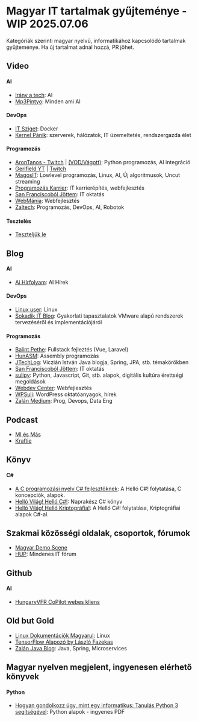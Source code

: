# Magyar IT tartalmak gyűjteménye - WIP 2025.07.06
Kategóriák szerinti magyar nyelvű, informatikához kapcsolódó tartalmak gyűjteménye. 
Ha új tartalmat adnál hozzá, PR jöhet.

## Video

#### AI
* [Irány a tech](https://www.youtube.com/@iranyatech): AI
* [Mp3Pintyo](https://youtube.com/@mp3pintyo?si=lkDkSpXC0f5cZsiU): Minden ami AI

#### DevOps
* [IT Sziget](https://www.youtube.com/@itsziget): Docker
* [Kernel Pánik](https://www.youtube.com/@kernel_panik): szerverek, hálózatok, IT üzemeltetés, rendszergazda élet

#### Programozás
* [AronTanos - Twitch](https://www.twitch.tv/arontanos) | [(VOD/Vágott)](https://youtube.com/@tokeletlenek): Python programozás, AI integráció
* [Gerifield YT](https://www.youtube.com/@Gerifield/videos) | [Twitch](https://www.twitch.tv/gerifield)
* [MagosIT](https://www.youtube.com/u9vata): Lowlevel programozás, Linux, AI, Új algoritmusok, Uncut streaming
* [Programozás Karrier](https://www.youtube.com/@programozaskarrier): IT karrierépítés, webfejlesztés
* [San Franciscoból Jöttem](https://www.youtube.com/@SanFranciscobolJottem): IT oktatás
* [WebMánia](https://www.youtube.com/@WebManiacc): Webfejlesztés
* [Zaltech](https://www.youtube.com/channel/UC589h_ID3IbOv5eg4W5T5dQ): Programozás, DevOps, AI, Robotok
  
#### Tesztelés 
* [Teszteljük le](https://www.youtube.com/@teszteljukle)

## Blog

#### AI
* [Ai Hírfolyam](https://aihirfolyam.hu/): AI Hírek

#### DevOps
* [Linux user](https://linuxuser.hu/): Linux
* [Sokadik IT Blog](https://newman.cloud/): Gyakorlati tapasztalatok VMware alapú rendszerek tervezéséről és implementációjáról

#### Programozás
* [Balint Pethe](https://balintpethe.com/): Fullstack fejleztés (Vue, Laravel)
* [HunASM](https://web.archive.org/web/20190913042955if_/http://hunasm.uw.hu/): Assembly programozás
* [JTechLog](https://www.jtechlog.hu/): Viczián István Java blogja, Spring, JPA, stb. témakörökben
* [San Franciscoból Jöttem](https://sanfranciscoboljottem.com/): IT oktatás
* [sulipy](https://sulipy.hu/): Python, Javascript, Git, stb. alapok, digitális kultúra érettségi megoldások
* [Webdev Center](https://webdevcenter.hu/): Webfejlesztés
* [WPSuli](https://wpsuli.hu/): WordPress oktatóanyagok, hírek
* [Zalán Medium](https://zlaval.medium.com/list/zalan-magyar-tartalmak-2e5878418218): Prog, Devops, Data Eng

## Podcast
* [MI és Más](https://open.spotify.com/show/0EGs6wfWqAb2nfa23ieOpS?si=ATlv1jcRQECowjNOpTGLvw&fbclid=IwZXh0bgNhZW0CMTAAYnJpZBEwNmo3UVlHMk5wcldSTzJINwEeaIPwF6eKjd6VxX0iHZMVNBmr3rwjGQg7Byvs81fTZCSm77El7DW_ToVIBRY_aem_otkjClQiDSAe7zBWv92pSQ&nd=1&dlsi=aed376a698c1485f)
* [Kraftie](https://www.youtube.com/playlist?list=PLizGWkRVv6IzkUFsvXpIX6lDFwreUPS-l)


## Könyv

#### C#
* [A C programozási nyelv C# fejlesztőknek](https://csharptutorial.hu/docs/a-c-programozasi-nyelv-csharp-fejlesztoknek/): A Helló C#! folytatása, C koncepciók, alapok.
* [Helló Világ! Helló C#!](https://csharptutorial.hu/docs/hellovilag-hellocsharp/): Naprakész C# könyv
* [Helló Világ! Helló Kriptográfia!](https://csharptutorial.hu/docs/hello-vilag-hello-kriptografia/): A Helló C#! folytatása, Kriptográfiai alapok C#-al.


## Szakmai közösségi oldalak, csoportok, fórumok
* [Magyar Demo Scene](https://www.scene.hu)
* [HUP](https://hup.hu/):  Mindenes IT fórum

## Github
#### AI
* [HungaryVFR CoPilot webes kliens](https://github.com/darealgege/hungaryvfr-copilot?fbclid=IwZXh0bgNhZW0CMTAAYnJpZBEwNmo3UVlHMk5wcldSTzJINwEeaIPwF6eKjd6VxX0iHZMVNBmr3rwjGQg7Byvs81fTZCSm77El7DW_ToVIBRY_aem_otkjClQiDSAe7zBWv92pSQ)

## Old but Gold
* [Linux Dokumentációk Magyarul](https://szabilinux.hu/): Linux
* [TensorFlow Alapozó by László Fazekas](https://thebojda.medium.com/tensorflow-alapoz%C3%B3-d2d1ee97c9db)
* [Zalán Java Blog](https://github.com/zlaval/blog/wiki/Arcive): Java, Spring, Microservices


## Magyar nyelven megjelent, ingyenesen elérhető könyvek
#### Python
* [Hogyan gondolkozz úgy, mint egy informatikus: Tanulás Python 3 segítségével](https://mtmi.unideb.hu/pluginfile.php/554/mod_resource/content/3/thinkcspy3.pdf): Python alapok - ingyenes PDF
